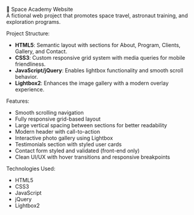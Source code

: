 🚀 Space Academy Website  
A fictional web project that promotes space travel, astronaut training, and exploration programs.


Project Structure:

- **HTML5**: Semantic layout with sections for About, Program, Clients, Gallery, and Contact.
- **CSS3**: Custom responsive grid system with media queries for mobile friendliness.
- **JavaScript/jQuery**: Enables lightbox functionality and smooth scroll behavior.
- **Lightbox2**: Enhances the image gallery with a modern overlay experience.


Features:

- Smooth scrolling navigation  
- Fully responsive grid-based layout  
- Large vertical spacing between sections for better readability  
- Modern header with call-to-action  
- Interactive photo gallery using Lightbox  
- Testimonials section with styled user cards  
- Contact form styled and validated (front-end only)  
- Clean UI/UX with hover transitions and responsive breakpoints  


Technologies Used:

- HTML5  
- CSS3  
- JavaScript  
- jQuery  
- Lightbox2
